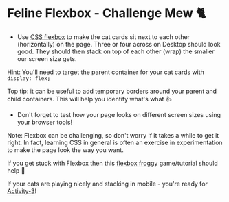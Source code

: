 # Feline Flexbox - Challenge Mew 🐈

- Use [CSS flexbox](https://css-tricks.com/snippets/css/a-guide-to-flexbox/) to make the cat cards sit next to each other (horizontally) on the page. Three or four across on Desktop should look good. They should then stack on top of each other (wrap) the smaller our screen size gets.

Hint: You'll need to target the parent container for your cat cards with `display: flex;`

Top tip: it can be useful to add temporary borders around your parent and child containers. This will help you identify what's what 👍

- Don't forget to test how your page looks on different screen sizes using your browser tools!

Note: Flexbox can be challenging, so don't worry if it takes a while to get it right. In fact, learning CSS in general is often an exercise in experimentation to make the page look the way you want.

If you get stuck with Flexbox then this [flexbox froggy](https://flexboxfroggy.com/) game/tutorial should help 🐸

If your cats are playing nicely and stacking in mobile - you're ready for [Activity-3](./activity-3.md)!
